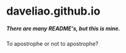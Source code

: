 # daveliao.github.io
##### There are many README's, but this is mine.

To apostrophe or not to apostrophe?
